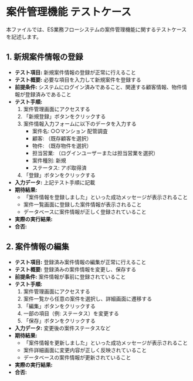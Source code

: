 # 案件管理機能 テストケース

本ファイルでは、ES業務フローシステムの案件管理機能に関するテストケースを記述します。

## 1. 新規案件情報の登録

*   **テスト項目:** 新規案件情報の登録が正常に行えること
*   **テスト概要:** 必要な項目を入力して新規案件を登録する
*   **前提条件:** システムにログイン済みであること、関連する顧客情報、物件情報が登録済みであること
*   **テスト手順:**
    1.  案件管理画面にアクセスする
    2.  「新規登録」ボタンをクリックする
    3.  案件情報入力フォームに以下のデータを入力する
        *   案件名: ○○マンション 配管調査
        *   顧客: （既存顧客を選択）
        *   物件: （既存物件を選択）
        *   担当営業: （ログインユーザーまたは担当営業を選択）
        *   案件種別: 新規
        *   ステータス: アポ取得済
    4.  「登録」ボタンをクリックする
*   **入力データ:** 上記テスト手順に記載
*   **期待結果:**
    *   「案件情報を登録しました」といった成功メッセージが表示されること
    *   案件一覧画面に登録した案件情報が表示されること
    *   データベースに案件情報が正しく登録されていること
*   **実際の実行結果:**
*   **合否:**

## 2. 案件情報の編集

*   **テスト項目:** 登録済み案件情報の編集が正常に行えること
*   **テスト概要:** 登録済みの案件情報を変更し、保存する
*   **前提条件:** 案件情報が事前に登録されていること
*   **テスト手順:**
    1.  案件管理画面にアクセスする
    2.  案件一覧から任意の案件を選択し、詳細画面に遷移する
    3.  「編集」ボタンをクリックする
    4.  一部の項目（例: ステータス）を変更する
    5.  「保存」ボタンをクリックする
*   **入力データ:** 変更後の案件ステータスなど
*   **期待結果:**
    *   「案件情報を更新しました」といった成功メッセージが表示されること
    *   案件詳細画面に変更内容が正しく反映されていること
    *   データベースの案件情報が更新されていること
*   **実際の実行結果:**
*   **合否:** 